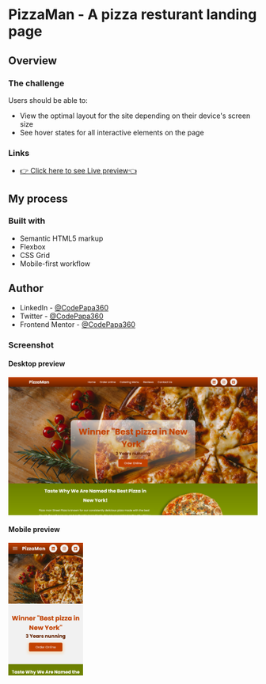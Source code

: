 # PizzaMan - A pizza resturant landing page

## Overview

### The challenge

Users should be able to:

- View the optimal layout for the site depending on their device's screen size
- See hover states for all interactive elements on the page

### Links

- [👉 Click here to see Live preview👈](https://pizza-man-resturant.netlify.app/)

## My process

### Built with

- Semantic HTML5 markup
- Flexbox
- CSS Grid
- Mobile-first workflow

## Author

- LinkedIn - [@CodePapa360](https://www.linkedin.com/in/codepapa360)
- Twitter - [@CodePapa360](https://www.twitter.com/CodePapa360)
- Frontend Mentor - [@CodePapa360](https://www.frontendmentor.io/profile/CodePapa360)

### Screenshot

#### Desktop preview

<p><img align="center" src="screenshots/desktop-preview.png"/></p>

#### Mobile preview 

<p><img align="center" width="30%" src="screenshots/mobile-preview.png"/></p>
